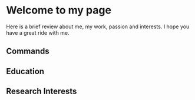 # Welcome to my page

Here is a brief review about me, my work, passion and interests.
I hope you have a great ride with me.


## Commands


## Education

   

## Research Interests

